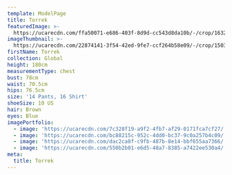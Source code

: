 ```yaml
---
template: ModelPage
title: Torrek
featuredImage: >-
  https://ucarecdn.com/ffa50071-e686-403f-8d9d-cc543d8da10b/-/crop/1632x601/0,174/-/preview/
imageThumbnail: >-
  https://ucarecdn.com/22874141-3f54-42ed-9fe7-ccf264b58e09/-/crop/1503x2075/129,0/-/preview/
firstName: Torrek
collection: Global
height: 180cm
measurementType: chest
bust: 78cm
waist: 70.5cm
hips: 76.5cm
size: '14 Pants, 16 Shirt'
shoeSize: 10 US
hair: Brown
eyes: Blue
imagePortfolio:
  - image: 'https://ucarecdn.com/7c328f19-a9f2-4fb7-af29-0171fca7cf27/'
  - image: 'https://ucarecdn.com/bc88215c-952c-4dd0-bc37-9c0a257b4c09/'
  - image: 'https://ucarecdn.com/dac2ca8f-c9fb-487b-8e14-bbf655aa7366/'
  - image: 'https://ucarecdn.com/550b2b01-e6d5-48a7-8385-a7422ee530a4/'
meta:
  title: Torrek
---
```


